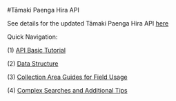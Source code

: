 #Tāmaki Paenga Hira API

See details for the updated Tāmaki Paenga Hira API [here](https://github.com/AucklandMuseum/_API/wiki)

Quick Navigation:

(1) [API Basic Tutorial](https://github.com/AucklandMuseum/_API/wiki/(1)-API-Basics)

(2) [Data Structure](https://github.com/AucklandMuseum/_API/wiki/(2)-Data-Structure)

(3) [Collection Area Guides for Field Usage](https://github.com/AucklandMuseum/_API/wiki/(3)-Collection-Area-Guides-for-Field-Usage)

(4) [Complex Searches and Additional Tips](https://github.com/AucklandMuseum/_API/wiki/(4)-Complex-Searches-and-Additional-Tips)
